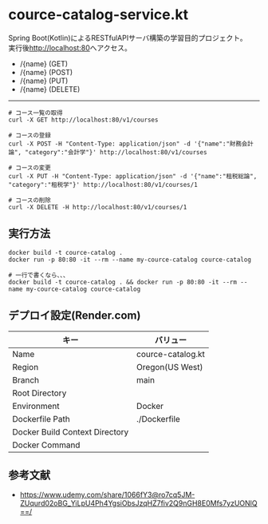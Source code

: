 # cource-catalog-service.kt

Spring Boot(Kotlin)によるRESTfulAPIサーバ構築の学習目的プロジェクト。  
実行後<http://localhost:80>へアクセス。  

- /{name} (GET)
- /{name} (POST)
- /{name} (PUT)
- /{name} (DELETE)

---

```shell
# コース一覧の取得
curl -X GET http://localhost:80/v1/courses

# コースの登録
curl -X POST -H "Content-Type: application/json" -d '{"name":"財務会計論", "category":"会計学"}' http://localhost:80/v1/courses

# コースの変更
curl -X PUT -H "Content-Type: application/json" -d '{"name":"租税総論", "category":"租税学"}' http://localhost:80/v1/courses/1

# コースの削除
curl -X DELETE -H http://localhost:80/v1/courses/1
```

## 実行方法

```shell
docker build -t cource-catalog .
docker run -p 80:80 -it --rm --name my-cource-catalog cource-catalog

# 一行で書くなら、、、
docker build -t cource-catalog . && docker run -p 80:80 -it --rm --name my-cource-catalog cource-catalog
```

## デプロイ設定(Render.com)

| キー | バリュー |
| ---- | ---- |
| Name | cource-catalog.kt |
| Region | Oregon(US West) |
| Branch | main |
| Root Directory |  |
| Environment | Docker |
| Dockerfile Path | ./Dockerfile |
| Docker Build Context Directory |  |
| Docker Command |  |

## 参考文献

- <https://www.udemy.com/share/1066fY3@ro7cq5JM-ZUqurd02oBG_YiLpU4Ph4YgsiObsJzqHZ7fiv2Q9nGH8E0Mfs7yzUONlQ==/>
